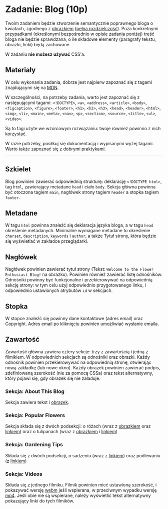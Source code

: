 # Zadanie: Blog (10p)

Twoim zadaniem będzie stworzenie semantycznie poprawnego bloga o kwiatach, zgodnego z [obrazkiem](./blog.png) ([pełna rozdzielczość](./blog_fullres.png)). Poza konkretnymi przypadkami (określonymi bezpośrednio w opisie zadania poniżej) treść bloga nie będzie sprawdzana, o ile składowe elementy (paragrafy tekstu, obrazki, linki) będą zachowane.

W zadaniu **nie możesz używać** CSS'a.

## Materiały

W celu wykonania zadania, dobrze jest najpierw zapoznać się z tagami znajdującymi się na [MDN](https://developer.mozilla.org/en-US/docs/Web/HTML/Element).

W szczególności, na potrzeby zadania, warto jest zapoznać się z następującymi tagami: `<!DOCTYPE>`, `<a>`, `<address>`, `<article>`, `<body>`, `<figcaption>`, `<figure>`, `<footer>`, `<h1>`, `<h2>`, `<h3>`, `<head>`, `<header>`, `<html>`, `<img>`, `<li>`, `<main>`, `<meta>`, `<nav>`, `<p>`, `<section>`, `<source>`, `<title>`, `<ul>`, `<video>`.

Są to tagi użyte we wzorcowym rozwiązaniu: twoje również powinno z nich korzystać.

W razie potrzeby, posiłkuj się dokumentacją i wypisanymi wyżej tagami. Warto także zapoznać się z [dobrymi praktykami](https://github.com/hail2u/html-best-practices).

---

## Szkielet

Blog powinien zawierać odpowiednią strukturę: deklarację `<!DOCTYPE html>`, tag `html`, zawierający metadane `head` i ciało `body`. Sekcja główna powinna być otoczona tagiem `main`, nagłówek strony tagiem `header` a stopka tagiem `footer`.

## Metadane

W tagu `html` powinna znaleźć się deklaracja języka bloga, a w tagu `head` określenie metadanych. Minimalne wymagane metadane to określenie `charset`, `description`, `keywords` i `author`, a także Tytuł strony, która będzie się wyświetlać w zakładce przeglądarki.

## Nagłówek

Nagłówek powinien zawierać tytuł strony (Tekst: `Welcome to the Flower Enthusiast Blog!` na obrazku). Powinien również zawierać listę odnośników. Odnośniki powinny być funkcjonalne i przekierowywać na odpowiednią sekcję strony: w tym celu użyj odpowiednio przygotowanego linku, i odpowiednio ustawionych atrybutów `id` w sekcjach.

## Stopka

W stopce znaleźć się powinny dane kontaktowe (adres email) oraz Copyright. Adres email po kliknięciu powinien umożliwiać wysłanie emaila.

## Zawartość

Zawartość główna zawiera cztery sekcje: trzy z zawartością i jedną z filmikiem. W odpowiednich sekcjach są odnośniki oraz obrazki. Każdy odnośnik powinien przekierowywać na odpowiednią stronę, otwierając nową zakładkę (lub nowe okno). Każdy obrazek powinien zawierać podpis, zdefiniowaną szerokość (nie za pomocą CSSa) oraz tekst alternatywny, który pojawi się, gdy obrazek się nie załaduje.

### Sekcja: About This Blog

Sekcja zawiera tekst i [obrazek](https://img2.10bestmedia.com/Images/Photos/380636/GettyImages-611102194_55_660x440.jpg).

### Sekcja: Popular Flowers

Sekcja składa się z dwóch podsekcji: o różach (wraz z [obrazkiem](https://i.redd.it/l32vdfvx2hc31.jpg) oraz [linkiem](https://www.almanac.com/plant/roses)) oraz o tulipanach (wraz z [obrazkiem](https://i.pinimg.com/564x/1d/53/a6/1d53a6017c59ef2ed718042bf3ea7c27.jpg) i [linkiem](https://www.gardeningknowhow.com/ornamental/bulbs/tulips))

### Sekcja: Gardening Tips

Składa się z dwóch podsekcji, o sadzeniu (wraz z [linkiem](https://www.bhg.com/gardening/flowers/)) oraz podlewaniu (z [linkiem](https://www.gardeningknowhow.com/garden-how-to/watering))

### Sekcja: Videos

Składa się z jednego filmiku. Filmik powinien mieć ustawioną szerokość, i pokazywać wersję [webm](https://interactive-examples.mdn.mozilla.net/media/cc0-videos/flower.webm) jeśli wspierana, w przeciwnym wypadku wersję [mp4](https://interactive-examples.mdn.mozilla.net/media/cc0-videos/flower.mp4). Jeśli obie nie są wspierane, należy wyświetlić tekst alternatywny pokazujący linki do tych filmików.